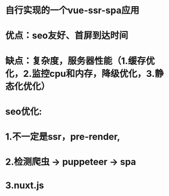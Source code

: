 # 自行实现的一个vue-ssr-spa应用
# 优点：seo友好、首屏到达时间
# 缺点：复杂度，服务器性能（1.缓存优化，2.监控cpu和内存，降级优化，3.静态化优化）

# seo优化:
#   1.不一定是ssr，pre-render,
#   2.检测爬虫 -> puppeteer -> spa
#   3.nuxt.js